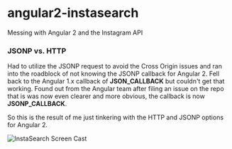 # angular2-instasearch

Messing with Angular 2 and the Instagram API


### JSONP vs. HTTP

Had to utilize the JSONP request to avoid the Cross Origin issues and ran into
the roadblock of not knowing the JSONP callback for Angular 2. Fell back to the
Angular 1.x callback of **JSON_CALLBACK** but couldn't get that working. Found
out from the Angular team after filing an issue on the repo that is was now even
clearer and more obvious, the callback is now **JSONP_CALLBACK**.

So this is the result of me just tinkering with the HTTP and JSONP options for
Angular 2.

![InstaSearch Screen Cast](http://cl.ly/image/401j1A2d382I/Screen%20Recording%202015-10-12%20at%2011.29%20PM.gif)

